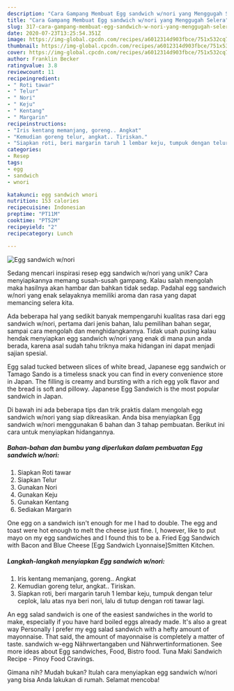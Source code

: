 ```yaml
---
description: "Cara Gampang Membuat Egg sandwich w/nori yang Menggugah Selera"
title: "Cara Gampang Membuat Egg sandwich w/nori yang Menggugah Selera"
slug: 317-cara-gampang-membuat-egg-sandwich-w-nori-yang-menggugah-selera
date: 2020-07-23T13:25:54.351Z
image: https://img-global.cpcdn.com/recipes/a6012314d903fbce/751x532cq70/egg-sandwich-wnori-foto-resep-utama.jpg
thumbnail: https://img-global.cpcdn.com/recipes/a6012314d903fbce/751x532cq70/egg-sandwich-wnori-foto-resep-utama.jpg
cover: https://img-global.cpcdn.com/recipes/a6012314d903fbce/751x532cq70/egg-sandwich-wnori-foto-resep-utama.jpg
author: Franklin Becker
ratingvalue: 3.8
reviewcount: 11
recipeingredient:
- " Roti tawar"
- " Telur"
- " Nori"
- " Keju"
- " Kentang"
- " Margarin"
recipeinstructions:
- "Iris kentang memanjang, goreng.. Angkat"
- "Kemudian goreng telur, angkat.. Tiriskan."
- "Siapkan roti, beri margarin taruh 1 lembar keju, tumpuk dengan telur ceplok, lalu atas nya beri nori, lalu di tutup dengan roti tawar lagi."
categories:
- Resep
tags:
- egg
- sandwich
- wnori

katakunci: egg sandwich wnori 
nutrition: 153 calories
recipecuisine: Indonesian
preptime: "PT11M"
cooktime: "PT52M"
recipeyield: "2"
recipecategory: Lunch

---
```



![Egg sandwich w/nori](https://img-global.cpcdn.com/recipes/a6012314d903fbce/751x532cq70/egg-sandwich-wnori-foto-resep-utama.jpg)

Sedang mencari inspirasi resep egg sandwich w/nori yang unik? Cara menyiapkannya memang susah-susah gampang. Kalau salah mengolah maka hasilnya akan hambar dan bahkan tidak sedap. Padahal egg sandwich w/nori yang enak selayaknya memiliki aroma dan rasa yang dapat memancing selera kita.

Ada beberapa hal yang sedikit banyak mempengaruhi kualitas rasa dari egg sandwich w/nori, pertama dari jenis bahan, lalu pemilihan bahan segar, sampai cara mengolah dan menghidangkannya. Tidak usah pusing kalau hendak menyiapkan egg sandwich w/nori yang enak di mana pun anda berada, karena asal sudah tahu triknya maka hidangan ini dapat menjadi sajian spesial.

Egg salad tucked between slices of white bread, Japanese egg sandwich or Tamago Sando is a timeless snack you can find in every convenience store in Japan. The filling is creamy and bursting with a rich egg yolk flavor and the bread is soft and pillowy. Japanese Egg Sandwich is the most popular sandwich in Japan.


Di bawah ini ada beberapa tips dan trik praktis dalam mengolah egg sandwich w/nori yang siap dikreasikan. Anda bisa menyiapkan Egg sandwich w/nori menggunakan 6 bahan dan 3 tahap pembuatan. Berikut ini cara untuk menyiapkan hidangannya.

<!--inarticleads1-->

##### Bahan-bahan dan bumbu yang diperlukan dalam pembuatan Egg sandwich w/nori:

1. Siapkan  Roti tawar
1. Siapkan  Telur
1. Gunakan  Nori
1. Gunakan  Keju
1. Gunakan  Kentang
1. Sediakan  Margarin


One egg on a sandwich isn&#39;t enough for me I had to double. The egg and toast were hot enough to melt the cheese just fine. I, however, like to put mayo on my egg sandwiches and I found this to be a. Fried Egg Sandwich with Bacon and Blue Cheese [Egg Sandwich Lyonnaise]Smitten Kitchen. 

<!--inarticleads2-->

##### Langkah-langkah menyiapkan Egg sandwich w/nori:

1. Iris kentang memanjang, goreng.. Angkat
1. Kemudian goreng telur, angkat.. Tiriskan.
1. Siapkan roti, beri margarin taruh 1 lembar keju, tumpuk dengan telur ceplok, lalu atas nya beri nori, lalu di tutup dengan roti tawar lagi.


An egg salad sandwich is one of the easiest sandwiches in the world to make, especially if you have hard boiled eggs already made. It&#39;s also a great way Personally I prefer my egg salad sandwich with a hefty amount of mayonnaise. That said, the amount of mayonnaise is completely a matter of taste. sandwich w-egg Nährwertangaben und Nährwertinformationen. See more ideas about Egg sandwiches, Food, Bistro food. Tuna Maki Sandwich Recipe - Pinoy Food Cravings. 

Gimana nih? Mudah bukan? Itulah cara menyiapkan egg sandwich w/nori yang bisa Anda lakukan di rumah. Selamat mencoba!
